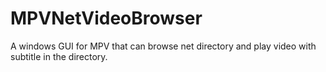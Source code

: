 # MPVNetVideoBrowser
A windows GUI for MPV that can browse net directory and play video with subtitle in the directory.
